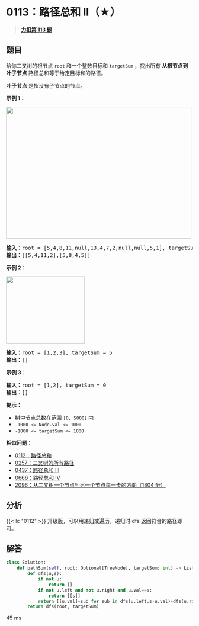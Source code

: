 # 0113：路径总和 II（★）


> <u>**[力扣第 113 题](https://leetcode.cn/problems/path-sum-ii/)**</u>

## 题目

<p>给你二叉树的根节点 <code>root</code> 和一个整数目标和 <code>targetSum</code> ，找出所有 <strong>从根节点到叶子节点</strong> 路径总和等于给定目标和的路径。</p>

<p><strong>叶子节点</strong> 是指没有子节点的节点。</p>

<div class="original__bRMd">
<div>


<p><strong>示例 1：</strong></p>
<img alt="" src="https://assets.leetcode.com/uploads/2021/01/18/pathsumii1.jpg" style="width: 500px; height: 356px;" />
<pre>
<strong>输入：</strong>root = [5,4,8,11,null,13,4,7,2,null,null,5,1], targetSum = 22
<strong>输出：</strong>[[5,4,11,2],[5,8,4,5]]
</pre>

<p><strong>示例 2：</strong></p>
<img alt="" src="https://assets.leetcode.com/uploads/2021/01/18/pathsum2.jpg" style="width: 212px; height: 181px;" />
<pre>
<strong>输入：</strong>root = [1,2,3], targetSum = 5
<strong>输出：</strong>[]
</pre>

<p><strong>示例 3：</strong></p>

<pre>
<strong>输入：</strong>root = [1,2], targetSum = 0
<strong>输出：</strong>[]
</pre>



<p><strong>提示：</strong></p>

<ul>
<li>树中节点总数在范围 <code>[0, 5000]</code> 内</li>
<li><code>-1000 <= Node.val <= 1000</code></li>
<li><code>-1000 <= targetSum <= 1000</code></li>
</ul>
</div>
</div>


**相似问题：**
- [0112：路径总和](/leetcode/0112)
- [0257：二叉树的所有路径](/leetcode/0257)
- [0437：路径总和 III](/leetcode/0437)
- [0666：路径总和 IV](/leetcode/0666)
- [2096：从二叉树一个节点到另一个节点每一步的方向（1804 分）](/leetcode/2096)


## 分析


 {{< lc "0112" >}} 升级版，可以用递归或遍历，递归时 dfs 返回符合的路径即可。

## 解答

```python
class Solution:
    def pathSum(self, root: Optional[TreeNode], targetSum: int) -> List[List[int]]:
        def dfs(u,s):
            if not u:
                return []
            if not u.left and not u.right and u.val==s:
                return [[s]]
            return [[u.val]+sub for sub in dfs(u.left,s-u.val)+dfs(u.right,s-u.val)]
        return dfs(root, targetSum)
```
45 ms

